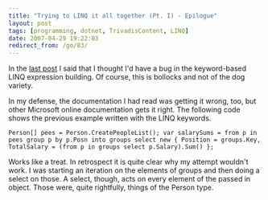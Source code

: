 ```yaml
---
title: "Trying to LINQ it all together (Pt. I) - Epilogue"
layout: post
tags: [programming, dotnet, TrivadisContent, LINQ]
date: 2007-04-29 19:22:03
redirect_from: /go/83/
---
```


In the [last post](?q=node/115) I said that I thought I'd have a bug in the keyword-based LINQ expression building. Of course, this is bollocks and not of the dog variety.

In my defense, the documentation I had read was getting it wrong, too, but other Microsoft online documentation gets it right. The following code shows the previous example written with the LINQ keywords.

`
      Person[] pees = Person.CreatePeopleList();
      var salarySums =
        from p in pees group p by p.Posn into groups
        select new { Position = groups.Key, TotalSalary = (from p in groups select p.Salary).Sum() };
`

Works like a treat. In retrospect it is quite clear why my attempt wouldn't work. I was starting an iteration on the elements of groups and then doing a select on those. A select, though, acts on every element of the passed in object. Those were, quite rightfully, things of the Person type.